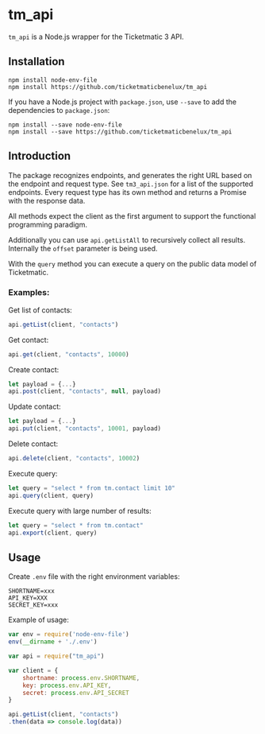 # tm_api

`tm_api` is a Node.js wrapper for the Ticketmatic 3 API.

## Installation

```
npm install node-env-file
npm install https://github.com/ticketmaticbenelux/tm_api
```

If you have a Node.js project with `package.json`, use `--save` to add the dependencies to `package.json`:

```
npm install --save node-env-file
npm install --save https://github.com/ticketmaticbenelux/tm_api
```

## Introduction

The package recognizes endpoints, and generates the right URL based on the endpoint and request type. See `tm3_api.json` for a list of the supported endpoints. Every request type has its own method and returns a Promise with the response data.

All methods expect the client as the first argument to support the functional programming paradigm.

Additionally you can use `api.getListAll` to recursively collect all results. Internally the `offset` parameter is being used.

With the `query` method you can execute a query on the public data model of Ticketmatic.

### Examples:

Get list of contacts:

```javascript
api.getList(client, "contacts")
```

Get contact:

```javascript
api.get(client, "contacts", 10000)
```

Create contact:

```javascript
let payload = {...}
api.post(client, "contacts", null, payload)
```

Update contact:

```javascript
let payload = {...}
api.put(client, "contacts", 10001, payload)
```

Delete contact:

```javascript
api.delete(client, "contacts", 10002)
```

Execute query:

```javascript
let query = "select * from tm.contact limit 10"
api.query(client, query)
```

Execute query with large number of results:

```javascript
let query = "select * from tm.contact"
api.export(client, query)
```

## Usage

Create `.env` file with the right environment variables:

```
SHORTNAME=xxx
API_KEY=XXX
SECRET_KEY=xxx
```

Example of usage:

```javascript
var env = require('node-env-file')
env(__dirname + './.env')

var api = require("tm_api")

var client = {
	shortname: process.env.SHORTNAME,
	key: process.env.API_KEY,
	secret: process.env.API_SECRET
}

api.getList(client, "contacts")
.then(data => console.log(data))
```
